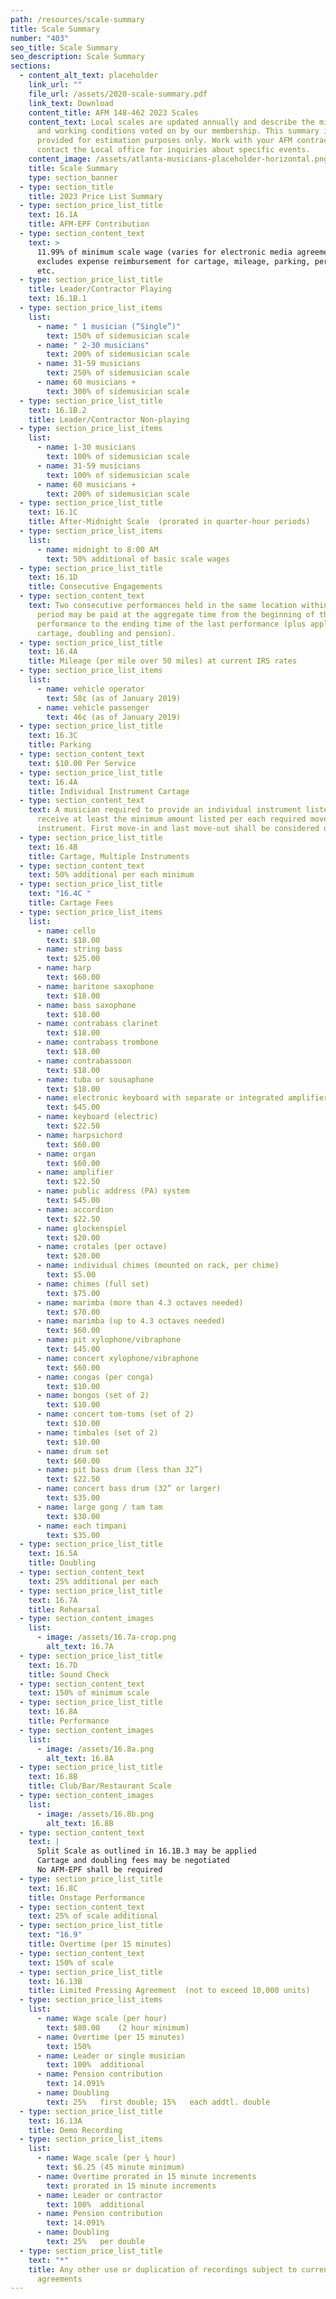```yaml
---
path: /resources/scale-summary
title: Scale Summary
number: "403"
seo_title: Scale Summary
seo_description: Scale Summary
sections:
  - content_alt_text: placeholder
    link_url: ""
    file_url: /assets/2020-scale-summary.pdf
    link_text: Download
    content_title: AFM 148-462 2023 Scales
    content_text: Local scales are updated annually and describe the minimum wages
      and working conditions voted on by our membership. This summary is
      provided for estimation purposes only. Work with your AFM contractor or
      contact the Local office for inquiries about specific events.
    content_image: /assets/atlanta-musicians-placeholder-horizontal.png
    title: Scale Summary
    type: section_banner
  - type: section_title
    title: 2023 Price List Summary
  - type: section_price_list_title
    text: 16.1A
    title: AFM-EPF Contribution
  - type: section_content_text
    text: >
      11.99% of minimum scale wage (varies for electronic media agreements);
      excludes expense reimbursement for cartage, mileage, parking, perdiem,
      etc.
  - type: section_price_list_title
    title: Leader/Contractor Playing
    text: 16.1B.1
  - type: section_price_list_items
    list:
      - name: " 1 musician (“Single”)"
        text: 150% of sidemusician scale
      - name: " 2-30 musicians"
        text: 200% of sidemusician scale
      - name: 31-59 musicians
        text: 250% of sidemusician scale
      - name: 60 musicians +
        text: 300% of sidemusician scale
  - type: section_price_list_title
    text: 16.1B.2
    title: Leader/Contractor Non-playing
  - type: section_price_list_items
    list:
      - name: 1-30 musicians
        text: 100% of sidemusician scale
      - name: 31-59 musicians
        text: 100% of sidemusician scale
      - name: 60 musicians +
        text: 200% of sidemusician scale
  - type: section_price_list_title
    text: 16.1C
    title: After-Midnight Scale  (prorated in quarter-hour periods)
  - type: section_price_list_items
    list:
      - name: midnight to 8:00 AM
        text: 50% additional of basic scale wages
  - type: section_price_list_title
    text: 16.1D
    title: Consecutive Engagements
  - type: section_content_text
    text: Two consecutive performances held in the same location within a three-hour
      period may be paid at the aggregate time from the beginning of the first
      performance to the ending time of the last performance (plus applicable
      cartage, doubling and pension).
  - type: section_price_list_title
    text: 16.4A
    title: Mileage (per mile over 50 miles) at current IRS rates
  - type: section_price_list_items
    list:
      - name: vehicle operator
        text: 58¢ (as of January 2019)
      - name: vehicle passenger
        text: 46¢ (as of January 2019)
  - type: section_price_list_title
    text: 16.3C
    title: Parking
  - type: section_content_text
    text: $10.00 Per Service
  - type: section_price_list_title
    text: 16.4A
    title: Individual Instrument Cartage
  - type: section_content_text
    text: A musician required to provide an individual instrument listed below shall
      receive at least the minimum amount listed per each required move of that
      instrument. First move-in and last move-out shall be considered one move.
  - type: section_price_list_title
    text: 16.4B
    title: Cartage, Multiple Instruments
  - type: section_content_text
    text: 50% additional per each minimum
  - type: section_price_list_title
    text: "16.4C "
    title: Cartage Fees
  - type: section_price_list_items
    list:
      - name: cello
        text: $18.00
      - name: string bass
        text: $25.00
      - name: harp
        text: $60.00
      - name: baritone saxophone
        text: $18.00
      - name: bass saxophone
        text: $18.00
      - name: contrabass clarinet
        text: $18.00
      - name: contrabass trombone
        text: $18.00
      - name: contrabassoon
        text: $18.00
      - name: tuba or sousaphone
        text: $18.00
      - name: electronic keyboard with separate or integrated amplifier
        text: $45.00
      - name: keyboard (electric)
        text: $22.50
      - name: harpsichord
        text: $60.00
      - name: organ
        text: $60.00
      - name: amplifier
        text: $22.50
      - name: public address (PA) system
        text: $45.00
      - name: accordion
        text: $22.50
      - name: glockenspiel
        text: $20.00
      - name: crotales (per octave)
        text: $20.00
      - name: individual chimes (mounted on rack, per chime)
        text: $5.00
      - name: chimes (full set)
        text: $75.00
      - name: marimba (more than 4.3 octaves needed)
        text: $70.00
      - name: marimba (up to 4.3 octaves needed)
        text: $60.00
      - name: pit xylophone/vibraphone
        text: $45.00
      - name: concert xylophone/vibraphone
        text: $60.00
      - name: congas (per conga)
        text: $10.00
      - name: bongos (set of 2)
        text: $10.00
      - name: concert tom-toms (set of 2)
        text: $10.00
      - name: timbales (set of 2)
        text: $10.00
      - name: drum set
        text: $60.00
      - name: pit bass drum (less than 32”)
        text: $22.50
      - name: concert bass drum (32” or larger)
        text: $35.00
      - name: large gong / tam tam
        text: $30.00
      - name: each timpani
        text: $35.00
  - type: section_price_list_title
    text: 16.5A
    title: Doubling
  - type: section_content_text
    text: 25% additional per each
  - type: section_price_list_title
    text: 16.7A
    title: Rehearsal
  - type: section_content_images
    list:
      - image: /assets/16.7a-crop.png
        alt_text: 16.7A
  - type: section_price_list_title
    text: 16.7D
    title: Sound Check
  - type: section_content_text
    text: 150% of minimum scale
  - type: section_price_list_title
    text: 16.8A
    title: Performance
  - type: section_content_images
    list:
      - image: /assets/16.8a.png
        alt_text: 16.8A
  - type: section_price_list_title
    text: 16.8B
    title: Club/Bar/Restaurant Scale
  - type: section_content_images
    list:
      - image: /assets/16.8b.png
        alt_text: 16.8B
  - type: section_content_text
    text: |
      Split Scale as outlined in 16.1B.3 may be applied
      Cartage and doubling fees may be negotiated
      No AFM-EPF shall be required
  - type: section_price_list_title
    text: 16.8C
    title: Onstage Performance
  - type: section_content_text
    text: 25% of scale additional
  - type: section_price_list_title
    text: "16.9"
    title: Overtime (per 15 minutes)
  - type: section_content_text
    text: 150% of scale
  - type: section_price_list_title
    text: 16.13B
    title: Limited Pressing Agreement  (not to exceed 10,000 units)
  - type: section_price_list_items
    list:
      - name: Wage scale (per hour)
        text: $80.00	(2 hour minimum)
      - name: Overtime (per 15 minutes)
        text: 150%
      - name: Leader or single musician
        text: 100%	additional
      - name: Pension contribution
        text: 14.091%
      - name: Doubling
        text: 25%	first double; 15%	each addtl. double
  - type: section_price_list_title
    text: 16.13A
    title: Demo Recording
  - type: section_price_list_items
    list:
      - name: Wage scale (per ¼ hour)
        text: $6.25	(45 minute minimum)
      - name: Overtime prorated in 15 minute increments
        text: prorated in 15 minute increments
      - name: Leader or contractor
        text: 100%	additional
      - name: Pension contribution
        text: 14.091%
      - name: Doubling
        text: 25%	per double
  - type: section_price_list_title
    text: "*"
    title: Any other use or duplication of recordings subject to current AFM
      agreements
---
```

